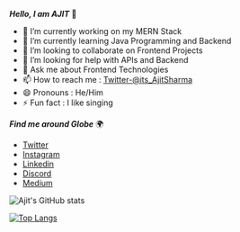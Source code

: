  ***Hello, I am AJIT*** 👋

- 🔭 I’m currently working on my MERN Stack
- 🌱 I’m currently learning Java Programming and Backend 
- 👯 I’m looking to collaborate on Frontend Projects
- 🤔 I’m looking for help with APIs and Backend
- 💬 Ask me about Frontend Technologies
- 📫 How to reach me : [Twitter-@its_AjitSharma](https://twitter.com/its_AjitSharma)
- 😄 Pronouns  : He/Him
- ⚡ Fun fact  : I like singing

 ***Find me around Globe*** 🌍
- [Twitter](https://twitter.com/its_AjitSharma)
- [Instagram](https://instagram.com/its.ajit.sharma)
- [Linkedin](https://linkedin.com/in/itsajitsharma)
- [Discord](https://discord.com/channels/886907823370416170/886907823370416172)
- [Medium](https://medium.com/@itsAjitSharma)
 
 ![Ajit's GitHub stats](https://github-readme-stats.vercel.app/api?username=ajit-sharmaGH&show_icons=true&theme=radical)
 
 
 [![Top Langs](https://github-readme-stats.vercel.app/api/top-langs/?username=ajit-sharmaGH&layout=compact&theme=radical)](https://github.com/ajit-sharmaGH/github-readme-stats)
